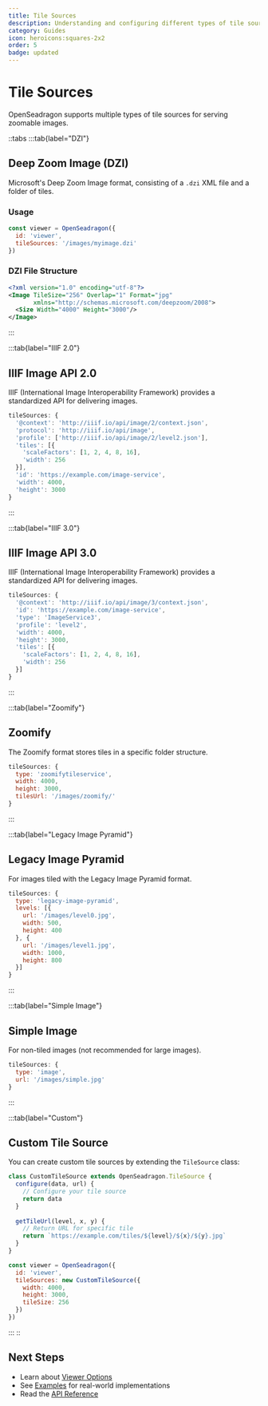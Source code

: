 ```yaml
---
title: Tile Sources
description: Understanding and configuring different types of tile sources
category: Guides
icon: heroicons:squares-2x2
order: 5
badge: updated
---
```


# Tile Sources

OpenSeadragon supports multiple types of tile sources for serving zoomable images.

::tabs
:::tab{label="DZI"}
## Deep Zoom Image (DZI)

Microsoft's Deep Zoom Image format, consisting of a `.dzi` XML file and a folder of tiles.

### Usage

```javascript
const viewer = OpenSeadragon({
  id: 'viewer',
  tileSources: '/images/myimage.dzi'
})
```

### DZI File Structure

```xml
<?xml version="1.0" encoding="utf-8"?>
<Image TileSize="256" Overlap="1" Format="jpg" 
       xmlns="http://schemas.microsoft.com/deepzoom/2008">
  <Size Width="4000" Height="3000"/>
</Image>
```
:::

:::tab{label="IIIF 2.0"}
## IIIF Image API 2.0

IIIF (International Image Interoperability Framework) provides a standardized API for delivering images.

```javascript
tileSources: {
  '@context': 'http://iiif.io/api/image/2/context.json',
  'protocol': 'http://iiif.io/api/image',
  'profile': ['http://iiif.io/api/image/2/level2.json'],
  'tiles': [{
    'scaleFactors': [1, 2, 4, 8, 16],
    'width': 256
  }],
  'id': 'https://example.com/image-service',
  'width': 4000,
  'height': 3000
}
```
:::

:::tab{label="IIIF 3.0"}
## IIIF Image API 3.0

IIIF (International Image Interoperability Framework) provides a standardized API for delivering images.

```javascript
tileSources: {
  '@context': 'http://iiif.io/api/image/3/context.json',
  'id': 'https://example.com/image-service',
  'type': 'ImageService3',
  'profile': 'level2',
  'width': 4000,
  'height': 3000,
  'tiles': [{
    'scaleFactors': [1, 2, 4, 8, 16],
    'width': 256
  }]
}
```
:::

:::tab{label="Zoomify"}
## Zoomify

The Zoomify format stores tiles in a specific folder structure.

```javascript
tileSources: {
  type: 'zoomifytileservice',
  width: 4000,
  height: 3000,
  tilesUrl: '/images/zoomify/'
}
```
:::

:::tab{label="Legacy Image Pyramid"}
## Legacy Image Pyramid

For images tiled with the Legacy Image Pyramid format.

```javascript
tileSources: {
  type: 'legacy-image-pyramid',
  levels: [{
    url: '/images/level0.jpg',
    width: 500,
    height: 400
  }, {
    url: '/images/level1.jpg',
    width: 1000,
    height: 800
  }]
}
```
:::

:::tab{label="Simple Image"}
## Simple Image

For non-tiled images (not recommended for large images).

```javascript
tileSources: {
  type: 'image',
  url: '/images/simple.jpg'
}
```
:::

:::tab{label="Custom"}
## Custom Tile Source

You can create custom tile sources by extending the `TileSource` class:

```javascript
class CustomTileSource extends OpenSeadragon.TileSource {
  configure(data, url) {
    // Configure your tile source
    return data
  }
  
  getTileUrl(level, x, y) {
    // Return URL for specific tile
    return `https://example.com/tiles/${level}/${x}/${y}.jpg`
  }
}

const viewer = OpenSeadragon({
  id: 'viewer',
  tileSources: new CustomTileSource({
    width: 4000,
    height: 3000,
    tileSize: 256
  })
})
```
:::
::

## Next Steps

- Learn about [Viewer Options](/docs/configuration)
- See [Examples](/examples) for real-world implementations
- Read the [API Reference](/docs/api/tilesource)
